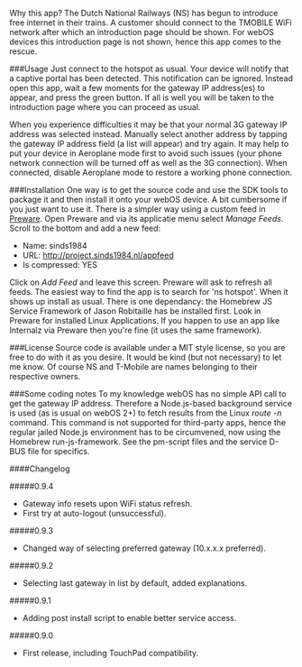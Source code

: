 Why this app? The Dutch National Railways (NS) has begun to introduce free internet in their trains. A customer should connect to the TMOBILE WiFi network after which an introduction page should be shown. For webOS devices this introduction page is not shown, hence this app comes to the rescue.

###Usage
Just connect to the hotspot as usual. Your device will notify that a captive portal has been detected. This notification can be ignored. Instead open this app, wait a few moments for the gateway IP address(es) to appear, and press the green button. If all is well you will be taken to the introduction page where you can proceed as usual.

When you experience difficulties it may be that your normal 3G gateway IP address was selected instead. Manually select another address by tapping the gateway IP address field (a list will appear) and try again. It may help to put your device in Aeroplane mode first to avoid such issues (your phone network connection will be turned off as well as the 3G connection). When connected, disable Aeroplane mode to restore a working phone connection.

###Installation
One way is to get the source code and use the SDK tools to package it and then install it onto your webOS device. A bit cumbersome if you just want to use it. There is a simpler way using a custom feed in [Preware](http://www.preware.org/). Open Preware and via its applicatie menu select *Manage Feeds*. Scroll to the bottom and add a new feed:

* Name: sinds1984
* URL: http://project.sinds1984.nl/appfeed
* Is compressed: YES

Click on *Add Feed* and leave this screen. Preware will ask to refresh all feeds. The easiest way to find the app is to search for 'ns hotspot'. When it shows up install as usual. There is one dependancy: the Homebrew JS Service Framework of Jason Robitaille has be installed first. Look in Preware for installed Linux Applications. If you happen to use an app like Internalz via Preware then you're fine (it uses the same framework).

###License
Source code is available under a MIT style license, so you are free to do with it as you desire. It would be kind (but not necessary) to let me know. Of course NS and T-Mobile are names belonging to their respective owners.

###Some coding notes
To my knowledge webOS has no simple API call to get the gateway IP address. Therefore a Node.js-based background service is used (as is usual on webOS 2+) to fetch results from the Linux *route -n* command. This command is not supported for third-party apps, hence the regular jailed Node.js environment has to be circumvened, now using the Homebrew run-js-framework. See the pm-script files and the service D-BUS file for specifics.

####Changelog

#####0.9.4
* Gateway info resets upon WiFi status refresh.
* First try at auto-logout (unsuccessful).

#####0.9.3
* Changed way of selecting preferred gateway (10.x.x.x preferred).

#####0.9.2
* Selecting last gateway in list by default, added explanations.

#####0.9.1
* Adding post install script to enable better service access.

#####0.9.0
* First release, including TouchPad compatibility.